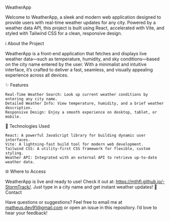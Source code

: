 WeatherApp

Welcome to WeatherApp, a sleek and modern web application designed to provide users with real-time weather updates for any city. Powered by a weather data API, this project is built using React, accelerated with Vite, and styled with Tailwind CSS for a clean, responsive design.

ℹ️ About the Project

WeatherApp is a front-end application that fetches and displays live weather data—such as temperature, humidity, and sky conditions—based on the city name entered by the user. With a minimalist and intuitive interface, it’s crafted to deliver a fast, seamless, and visually appealing experience across all devices.

✨ Features

    Real-Time Weather Search: Look up current weather conditions by entering any city name.
    Detailed Weather Info: View temperature, humidity, and a brief weather description.
    Responsive Design: Enjoy a smooth experience on desktop, tablet, or mobile.


🚀 Technologies Used

    React: A powerful JavaScript library for building dynamic user interfaces.
    Vite: A lightning-fast build tool for modern web development.
    Tailwind CSS: A utility-first CSS framework for flexible, custom styling.
    Weather API: Integrated with an external API to retrieve up-to-date weather data.

🌐 Where to Access

WeatherApp is live and ready to use! Check it out at: https://mthfl.github.io/-StormTrack/. Just type in a city name and get instant weather updates!
📧 Contact

Have questions or suggestions? Feel free to email me at matheus.dev91@gmail.com or open an issue in this repository. I’d love to hear your feedback!
